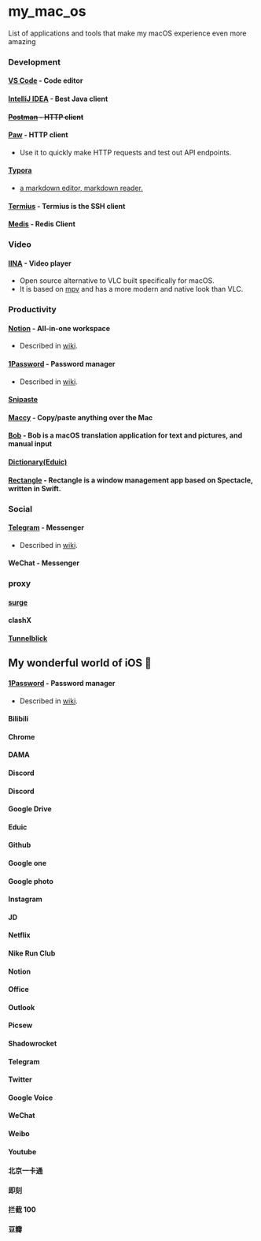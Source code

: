 # my_mac_os
List of applications and tools that make my macOS experience even more amazing

### Development

#### **[VS Code](https://github.com/Microsoft/vscode) - Code editor**

#### **[IntelliJ IDEA](https://www.jetbrains.com/idea/) - Best Java client**

#### **~~[Postman](https://www.postman.com) - HTTP client~~**

#### [Paw](https://paw.cloud/) - HTTP client

- Use it to quickly make HTTP requests and test out API endpoints.

#### [Typora](https://typora.io)

- [a markdown editor, markdown reader.](https://www.google.com.hk/url?sa=t&rct=j&q=&esrc=s&source=web&cd=&ved=2ahUKEwi0ifSPnsL0AhXSc94KHV5rBB8QFnoECBEQAQ&url=https%3A%2F%2Ftypora.io%2F&usg=AOvVaw1RHsnSEMfr9hjZJEx8x8SQ)

#### [Termius](https://termius.com) - Termius is the SSH client

#### [Medis](https://github.com/luin/medis) - Redis Client

### Video

#### **[IINA](https://github.com/lhc70000/iina) - Video player**

- Open source alternative to VLC built specifically for macOS.
- It is based on [mpv](https://github.com/mpv-player/mpv) and has a more modern and native look than VLC.

### **Productivity**

#### **[Notion](https://www.notion.so/) - All-in-one workspace**

- Described in [wiki](https://wiki.nikitavoloboev.xyz/tools/notion).

#### [1Password](https://1password.com/) - Password manager

- Described in [wiki](https://wiki.nikitavoloboev.xyz/macos/macos-apps/1password).

#### **[Snipaste](https://www.snipaste.com)**

#### **[Maccy](https://maccy.app) - Copy/paste anything over the Mac**

#### **[Bob](https://github.com/ripperhe/Bob) - Bob is a macOS translation application for text and pictures, and manual input**

#### [Dictionary(Eduic)](https://www.eudic.net/)

#### **[Rectangle](https://github.com/rxhanson/Rectangle)** - Rectangle is a window management app based on Spectacle, written in Swift.





### Social

#### [Telegram](https://desktop.telegram.org/) - Messenger

- Described in [wiki](https://wiki.nikitavoloboev.xyz/tools/telegram).

#### **WeChat - Messenger**

### proxy

#### **[surge](https://www.nssurge.com)**

#### clashX

#### **[Tunnelblick](https://tunnelblick.net)**

## My wonderful world of iOS 📱

#### [1Password](https://1password.com/) - Password manager

- Described in [wiki](https://wiki.nikitavoloboev.xyz/macos/macos-apps/1password).

#### Bilibili

#### Chrome

#### DAMA

#### Discord

#### Discord

#### Google Drive

#### Eduic

#### Github

#### Google one

#### Google photo

#### Instagram

#### JD

#### Netflix

#### Nike Run Club

#### Notion

#### Office

#### Outlook

#### Picsew

#### Shadowrocket

#### Telegram

#### Twitter

#### Google Voice

#### WeChat

#### Weibo

#### Youtube

#### 北京一卡通

#### 即刻

#### 拦截 100

#### 豆瓣

